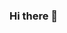 ### Hi there 👋

<!--
**daoxuewu/daoxuewu** is a ✨ _special_ ✨ repository because its `README.md` (this file) appears on your GitHub profile.


- 🔭 I’m currently working on 頂石雲端
- 🌱 I’m currently learning python、C
- 👯 I’m looking to collaborate on ...
- 🤔 I’m looking for help with ...
- 💬 Ask me about ...
- 📫 How to reach me: ...
- 😄 Pronouns: ...
- ⚡ Fun fact: ...
-->


